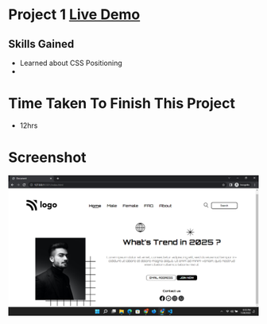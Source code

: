 # Project 1 [Live Demo](https://ramesh-html-css-project-1.netlify.app/)
## Skills Gained
- Learned about CSS Positioning
- 

# Time Taken To Finish This Project
- 12hrs

# Screenshot
![Project 1](./Screenshot-1.png)